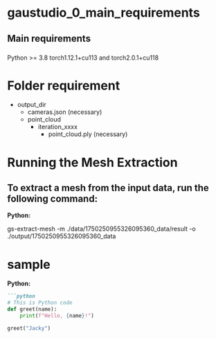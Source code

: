 # gaustudio_0_main_requirements
## Main requirements

### 

Python >= 3.8
torch1.12.1+cu113 and torch2.0.1+cu118




# Folder requirement
- output_dir
    - cameras.json (necessary)
    - point_cloud 
        - iteration_xxxx
            - point_cloud.ply (necessary)
         


# Running the Mesh Extraction
## To extract a mesh from the input data, run the following command:
**Python:**

gs-extract-mesh -m ./data/1750250955326095360_data/result -o ./output/1750250955326095360_data



# sample


**Python:**
```markdown
```python
# This is Python code
def greet(name):
    print(f"Hello, {name}!")

greet("Jacky")
